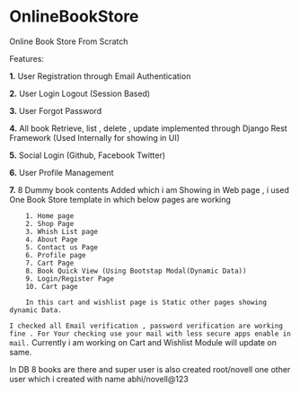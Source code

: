 # OnlineBookStore
Online Book Store From Scratch 

Features:
   
 **1.** User Registration through Email Authentication
 
 **2.** User Login Logout (Session Based)
 
 **3.** User Forgot Password 
 
 **4.** All book Retrieve, list , delete , update implemented through Django Rest Framework (Used Internally for showing in UI)
 
 **5.** Social Login (Github, Facebook Twitter)
 
 **6.** User Profile Management
 
 **7.** 8 Dummy book contents Added which i am Showing in Web page , i used One Book Store template in which below pages are working
        
        1. Home page
        2. Shop Page
        3. Whish List page
        4. About Page
        5. Contact us Page
        6. Profile page
        7. Cart Page
        8. Book Quick View (Using Bootstap Modal(Dynamic Data))
        9. Login/Register Page
        10. Cart page
        
        In this cart and wishlist page is Static other pages showing dynamic Data.
         
`I checked all Email verification , password verification are working fine . For Your checking use your mail with less secure apps enable in mail.`
Currently i am working on Cart and Wishlist Module will update on same.

In DB 8 books are there and super user is also created root/novell
one other user which i created with name abhi/novell@123 

